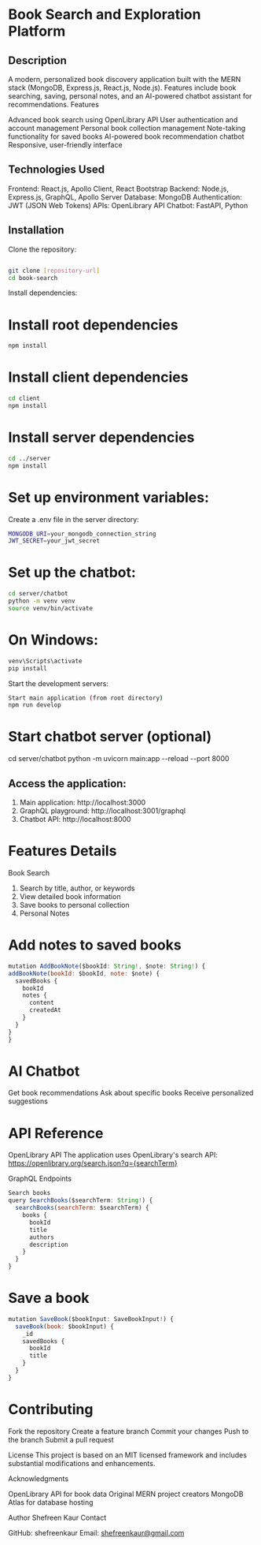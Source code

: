 # Book Search and Exploration Platform
## Description
A modern, personalized book discovery application built with the MERN stack (MongoDB, Express.js, React.js, Node.js). Features include book searching, saving, personal notes, and an AI-powered chatbot assistant for recommendations.
Features

Advanced book search using OpenLibrary API
User authentication and account management
Personal book collection management
Note-taking functionality for saved books
AI-powered book recommendation chatbot
Responsive, user-friendly interface

## Technologies Used

Frontend: React.js, Apollo Client, React Bootstrap
Backend: Node.js, Express.js, GraphQL, Apollo Server
Database: MongoDB
Authentication: JWT (JSON Web Tokens)
APIs: OpenLibrary API
Chatbot: FastAPI, Python

## Installation

Clone the repository:
``` bash

git clone [repository-url]
cd book-search
``` 
Install dependencies:

# Install root dependencies
``` bash
npm install
``` 
# Install client dependencies
``` bash
cd client
npm install
``` 
# Install server dependencies
``` bash
cd ../server
npm install
``` 
# Set up environment variables:
Create a .env file in the server directory:
``` bash
MONGODB_URI=your_mongodb_connection_string
JWT_SECRET=your_jwt_secret
``` 
# Set up the chatbot:
``` bash
cd server/chatbot
python -m venv venv
source venv/bin/activate  
``` 
# On Windows: 
``` bash
venv\Scripts\activate
pip install 
``` 
Start the development servers:
``` bash
Start main application (from root directory)
npm run develop
``` 
# Start chatbot server (optional)
cd server/chatbot
python -m uvicorn main:app --reload --port 8000

## Access the application:


1. Main application: http://localhost:3000
2. GraphQL playground: http://localhost:3001/graphql
3. Chatbot API: http://localhost:8000

# Features Details
Book Search

1. Search by title, author, or keywords
2. View detailed book information
3. Save books to personal collection
4. Personal Notes

# Add notes to saved books
  ``` javascript 
mutation AddBookNote($bookId: String!, $note: String!) {
  addBookNote(bookId: $bookId, note: $note) {
    savedBooks {
      bookId
      notes {
        content
        createdAt
      }
    }
  }
}
 ```
# AI Chatbot

Get book recommendations
Ask about specific books
Receive personalized suggestions

# API Reference
OpenLibrary API
The application uses OpenLibrary's search API:
 https://openlibrary.org/search.json?q={searchTerm}
 
GraphQL Endpoints
``` javascript
Search books
query SearchBooks($searchTerm: String!) {
  searchBooks(searchTerm: $searchTerm) {
    books {
      bookId
      title
      authors
      description
    }
  }
}
``` 
# Save a book
``` javascript
mutation SaveBook($bookInput: SaveBookInput!) {
  saveBook(book: $bookInput) {
    _id
    savedBooks {
      bookId
      title
    }
  }
}
```
# Contributing

Fork the repository
Create a feature branch
Commit your changes
Push to the branch
Submit a pull request

License
This project is based on an MIT licensed framework and includes substantial modifications and enhancements.

Acknowledgments

OpenLibrary API for book data
Original MERN project creators
MongoDB Atlas for database hosting

Author
Shefreen Kaur
Contact

GitHub: shefreenkaur
Email: shefreenkaur@gmail.com

